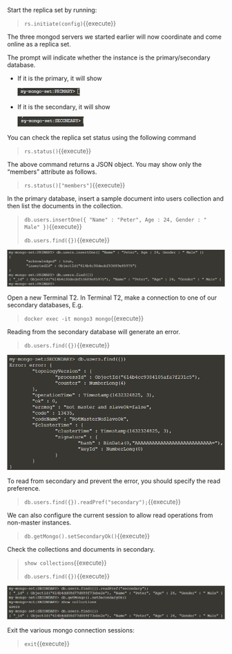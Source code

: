 Start the replica set by running:
> `rs.initiate(config)`{{execute}}

The three mongod servers we started earlier will now coordinate and come online as a replica set.

The prompt will indicate whether the instance is the primary/secondary database. 
- If it is the primary, it will show

  ![Picture7](./assets/Picture7.png)

- If it is the secondary, it will show

  ![Picture8](./assets/Picture8.png)
 
You can check the replica set status using the following command
> `rs.status()`{{execute}}

The above command returns a JSON object. You may show only the “members” attribute as follows.
> `rs.status()["members"]`{{execute}}

In the primary database, insert a sample document into users collection and then list the documents in the collection.
> `db.users.insertOne({ "Name" : "Peter", Age : 24, Gender : " Male" })`{{execute}}
> 
> `db.users.find({})`{{execute}}

![Picture9](./assets/Picture9.png)

Open a new Terminal T2. In Terminal T2, make a connection to one of our secondary databases, E.g.
> `docker exec -it mongo3 mongo`{{execute}}

Reading from the secondary database will generate an error.
> `db.users.find({})`{{execute}}

![Picture10](./assets/Picture10.png)

To read from secondary and prevent the error, you should specify the read preference. 
> `db.users.find({}).readPref("secondary");`{{execute}}

We can also configure the current session to allow read operations from non-master instances.
> `db.getMongo().setSecondaryOk()`{{execute}}

Check the collections and documents in secondary.
> `show collections`{{execute}}
> 
> `db.users.find({})`{{execute}}

![Picture11](./assets/Picture11.png)

Exit the various mongo connection sessions:
> `exit`{{execute}}

<br/>
